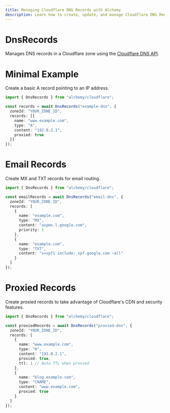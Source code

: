 ```yaml
---
title: Managing Cloudflare DNS Records with Alchemy
description: Learn how to create, update, and manage Cloudflare DNS Records for your domains using Alchemy.
---
```


# DnsRecords

Manages DNS records in a Cloudflare zone using the [Cloudflare DNS API](https://developers.cloudflare.com/api/operations/dns-records-for-a-zone-list-dns-records).

# Minimal Example

Create a basic A record pointing to an IP address.

```ts
import { DnsRecords } from "alchemy/cloudflare";

const records = await DnsRecords("example-dns", {
  zoneId: "YOUR_ZONE_ID",
  records: [{
    name: "www.example.com", 
    type: "A",
    content: "192.0.2.1",
    proxied: true
  }]
});
```

# Email Records

Create MX and TXT records for email routing.

```ts
import { DnsRecords } from "alchemy/cloudflare";

const emailRecords = await DnsRecords("email-dns", {
  zoneId: "YOUR_ZONE_ID", 
  records: [
    {
      name: "example.com",
      type: "MX",
      content: "aspmx.l.google.com",
      priority: 1
    },
    {
      name: "example.com", 
      type: "TXT",
      content: "v=spf1 include:_spf.google.com ~all"
    }
  ]
});
```

# Proxied Records

Create proxied records to take advantage of Cloudflare's CDN and security features.

```ts
import { DnsRecords } from "alchemy/cloudflare";

const proxiedRecords = await DnsRecords("proxied-dns", {
  zoneId: "YOUR_ZONE_ID",
  records: [
    {
      name: "www.example.com",
      type: "A", 
      content: "192.0.2.1",
      proxied: true,
      ttl: 1 // Auto TTL when proxied
    },
    {
      name: "blog.example.com",
      type: "CNAME",
      content: "www.example.com",
      proxied: true
    }
  ]
});
```